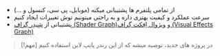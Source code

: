 - از تمامی پلتفرم ها پشتیبانی میکنه (موبایل، پی سی، کنسول و ...)
- سرعت عملکرد و کیفیت بهتری داره و به راحتی میتونیم توش تغییرات ایجاد کنیم
- پشتیبانی از [شِیدِر گِراف (Shader Graph)](شِیدِر%20گِراف%20(Shader%20Graph).md)و [ویژوال اِفِکت گِراف (Visual Effects Graph)](ویژوال%20اِفِکت%20گِراف%20(Visual%20Effects%20Graph).md)

> [!مهم] 
در پروژه های جدید، توصیه میشه که از این رندر پایپ لاین استفاده کنیم

